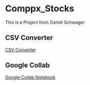 # Comppx_Stocks
This is a Project from Daniel Schwager

## CSV Converter
[CSV Converter](csv_converter)
## Google Collab
[Google Collab Notebook](https://colab.research.google.com/drive/1vz6apDn68PF9NG3faSi9S6VAQKqy6FsE#scrollTo=eQVvInM6a0lw)
